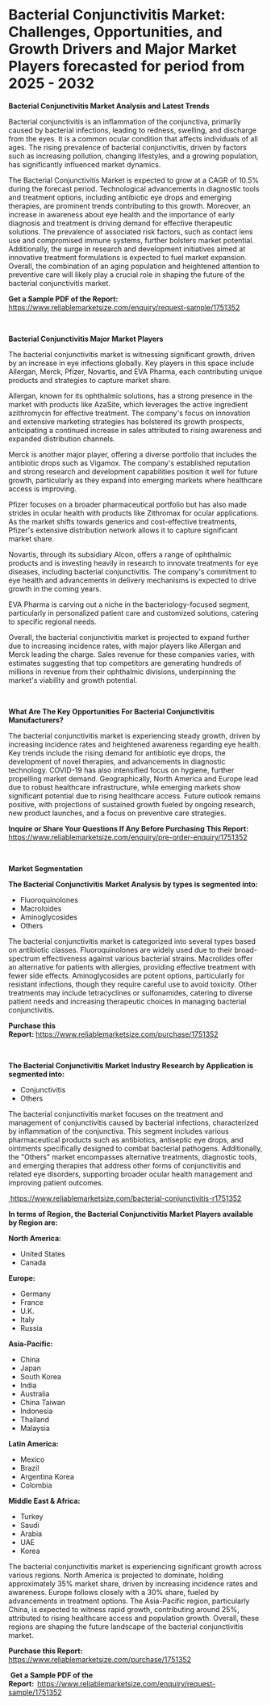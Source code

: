 <p><h1>Bacterial Conjunctivitis Market: Challenges, Opportunities, and Growth Drivers and Major Market Players forecasted for period from 2025 - 2032</h1></p><p><strong>Bacterial Conjunctivitis Market Analysis and Latest Trends</strong></p>
<p><p>Bacterial conjunctivitis is an inflammation of the conjunctiva, primarily caused by bacterial infections, leading to redness, swelling, and discharge from the eyes. It is a common ocular condition that affects individuals of all ages. The rising prevalence of bacterial conjunctivitis, driven by factors such as increasing pollution, changing lifestyles, and a growing population, has significantly influenced market dynamics.</p><p>The Bacterial Conjunctivitis Market is expected to grow at a CAGR of 10.5% during the forecast period. Technological advancements in diagnostic tools and treatment options, including antibiotic eye drops and emerging therapies, are prominent trends contributing to this growth. Moreover, an increase in awareness about eye health and the importance of early diagnosis and treatment is driving demand for effective therapeutic solutions. The prevalence of associated risk factors, such as contact lens use and compromised immune systems, further bolsters market potential. Additionally, the surge in research and development initiatives aimed at innovative treatment formulations is expected to fuel market expansion. Overall, the combination of an aging population and heightened attention to preventive care will likely play a crucial role in shaping the future of the bacterial conjunctivitis market.</p></p>
<p><strong>Get a Sample PDF of the Report:&nbsp;</strong> <a href="https://www.reliablemarketsize.com/enquiry/request-sample/1751352?utm_campaign=2444&utm_medium=2&utm_source=Github&utm_content=ia&utm_term=19042025&utm_id=bacterial-conjunctivitis">https://www.reliablemarketsize.com/enquiry/request-sample/1751352</a></p>
<p>&nbsp;</p>
<p><strong>Bacterial Conjunctivitis Major Market Players</strong></p>
<p><p>The bacterial conjunctivitis market is witnessing significant growth, driven by an increase in eye infections globally. Key players in this space include Allergan, Merck, Pfizer, Novartis, and EVA Pharma, each contributing unique products and strategies to capture market share.</p><p>Allergan, known for its ophthalmic solutions, has a strong presence in the market with products like AzaSite, which leverages the active ingredient azithromycin for effective treatment. The company's focus on innovation and extensive marketing strategies has bolstered its growth prospects, anticipating a continued increase in sales attributed to rising awareness and expanded distribution channels.</p><p>Merck is another major player, offering a diverse portfolio that includes the antibiotic drops such as Vigamox. The company's established reputation and strong research and development capabilities position it well for future growth, particularly as they expand into emerging markets where healthcare access is improving.</p><p>Pfizer focuses on a broader pharmaceutical portfolio but has also made strides in ocular health with products like Zithromax for ocular applications. As the market shifts towards generics and cost-effective treatments, Pfizer's extensive distribution network allows it to capture significant market share.</p><p>Novartis, through its subsidiary Alcon, offers a range of ophthalmic products and is investing heavily in research to innovate treatments for eye diseases, including bacterial conjunctivitis. The company's commitment to eye health and advancements in delivery mechanisms is expected to drive growth in the coming years.</p><p>EVA Pharma is carving out a niche in the bacteriology-focused segment, particularly in personalized patient care and customized solutions, catering to specific regional needs.</p><p>Overall, the bacterial conjunctivitis market is projected to expand further due to increasing incidence rates, with major players like Allergan and Merck leading the charge. Sales revenue for these companies varies, with estimates suggesting that top competitors are generating hundreds of millions in revenue from their ophthalmic divisions, underpinning the market's viability and growth potential.</p></p>
<p>&nbsp;</p>
<p><strong>What Are The Key Opportunities For Bacterial Conjunctivitis Manufacturers?</strong></p>
<p><p>The bacterial conjunctivitis market is experiencing steady growth, driven by increasing incidence rates and heightened awareness regarding eye health. Key trends include the rising demand for antibiotic eye drops, the development of novel therapies, and advancements in diagnostic technology. COVID-19 has also intensified focus on hygiene, further propelling market demand. Geographically, North America and Europe lead due to robust healthcare infrastructure, while emerging markets show significant potential due to rising healthcare access. Future outlook remains positive, with projections of sustained growth fueled by ongoing research, new product launches, and a focus on preventive care strategies.</p></p>
<p><strong>Inquire or Share Your Questions If Any Before Purchasing This Report:</strong> <a href="https://www.reliablemarketsize.com/enquiry/pre-order-enquiry/1751352?utm_campaign=2444&utm_medium=2&utm_source=Github&utm_content=ia&utm_term=19042025&utm_id=bacterial-conjunctivitis">https://www.reliablemarketsize.com/enquiry/pre-order-enquiry/1751352</a></p>
<p>&nbsp;</p>
<p><strong>Market Segmentation</strong></p>
<p><strong>The Bacterial Conjunctivitis Market Analysis by types is segmented into:</strong></p>
<p><ul><li>Fluoroquinolones</li><li>Macroloides</li><li>Aminoglycosides</li><li>Others</li></ul></p>
<p><p>The bacterial conjunctivitis market is categorized into several types based on antibiotic classes. Fluoroquinolones are widely used due to their broad-spectrum effectiveness against various bacterial strains. Macrolides offer an alternative for patients with allergies, providing effective treatment with fewer side effects. Aminoglycosides are potent options, particularly for resistant infections, though they require careful use to avoid toxicity. Other treatments may include tetracyclines or sulfonamides, catering to diverse patient needs and increasing therapeutic choices in managing bacterial conjunctivitis.</p></p>
<p><strong>Purchase this Report:&nbsp;</strong><a href="https://www.reliablemarketsize.com/purchase/1751352?utm_campaign=2444&utm_medium=2&utm_source=Github&utm_content=ia&utm_term=19042025&utm_id=bacterial-conjunctivitis">https://www.reliablemarketsize.com/purchase/1751352</a></p>
<p>&nbsp;</p>
<p><strong>The Bacterial Conjunctivitis Market Industry Research by Application is segmented into:</strong></p>
<p><ul><li>Conjunctivitis</li><li>Others</li></ul></p>
<p><p>The bacterial conjunctivitis market focuses on the treatment and management of conjunctivitis caused by bacterial infections, characterized by inflammation of the conjunctiva. This segment includes various pharmaceutical products such as antibiotics, antiseptic eye drops, and ointments specifically designed to combat bacterial pathogens. Additionally, the "Others" market encompasses alternative treatments, diagnostic tools, and emerging therapies that address other forms of conjunctivitis and related eye disorders, supporting broader ocular health management and improving patient outcomes.</p></p>
<p><a href="https://www.reliablemarketsize.com/bacterial-conjunctivitis-r1751352?utm_campaign=2444&utm_medium=2&utm_source=Github&utm_content=ia&utm_term=19042025&utm_id=bacterial-conjunctivitis">&nbsp;https://www.reliablemarketsize.com/bacterial-conjunctivitis-r1751352</a></p>
<p><strong>In terms of Region, the Bacterial Conjunctivitis Market Players available by Region are:</strong></p>
<p>
    <p> <strong> North America: </strong>
        <ul>
            <li>United States</li>
            <li>Canada</li>
        </ul>
        </p> 
    <p> <strong> Europe: </strong>
        <ul>
            <li>Germany</li>
            <li>France</li>
            <li>U.K.</li>
            <li>Italy</li>
            <li>Russia</li>
        </ul>
        </p> 
    <p> <strong> Asia-Pacific: </strong>
        <ul>
            <li>China</li>
            <li>Japan</li>
            <li>South Korea</li>
            <li>India</li>
            <li>Australia</li>
            <li>China Taiwan</li>
            <li>Indonesia</li>
            <li>Thailand</li>
            <li>Malaysia</li>
        </ul>
        </p> 
    <p> <strong> Latin America: </strong>
        <ul>
            <li>Mexico</li>
            <li>Brazil</li>
            <li>Argentina Korea</li>
            <li>Colombia</li>
        </ul>
        </p> 
    <p> <strong> Middle East & Africa: </strong>
        <ul>
            <li>Turkey</li>
            <li>Saudi</li>
            <li>Arabia</li>
            <li>UAE</li>
            <li>Korea</li>
        </ul>
    </p>
    </p>
<p><p>The bacterial conjunctivitis market is experiencing significant growth across various regions. North America is projected to dominate, holding approximately 35% market share, driven by increasing incidence rates and awareness. Europe follows closely with a 30% share, fueled by advancements in treatment options. The Asia-Pacific region, particularly China, is expected to witness rapid growth, contributing around 25%, attributed to rising healthcare access and population growth. Overall, these regions are shaping the future landscape of the bacterial conjunctivitis market.</p></p>
<p><strong>Purchase this Report: </strong><a href="https://www.reliablemarketsize.com/purchase/1751352?utm_campaign=2444&utm_medium=2&utm_source=Github&utm_content=ia&utm_term=19042025&utm_id=bacterial-conjunctivitis">https://www.reliablemarketsize.com/purchase/1751352</a></p>
<p>&nbsp;<strong>Get a Sample PDF of the Report:&nbsp;&nbsp;</strong><a href="https://www.reliablemarketsize.com/enquiry/request-sample/1751352?utm_campaign=2444&utm_medium=2&utm_source=Github&utm_content=ia&utm_term=19042025&utm_id=bacterial-conjunctivitis">https://www.reliablemarketsize.com/enquiry/request-sample/1751352</a></p>
<p><strong></strong></p>
<p><p></p><p></p><p></p></p>